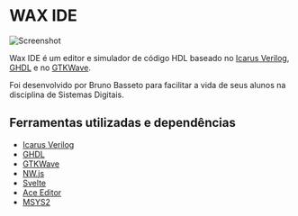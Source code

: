 
# WAX IDE

![Screenshot](screen.png?raw=true "Screenshot")

Wax IDE é um editor e simulador de código HDL baseado no [Icarus Verilog](http://iverilog.icarus.com/), [GHDL](http://ghdl.free.fr/)
e no [GTKWave](http://gtkwave.sourceforge.net/).

Foi desenvolvido por Bruno Basseto para facilitar a vida de seus alunos na disciplina de Sistemas Digitais.


## Ferramentas utilizadas e dependências

  * [Icarus Verilog](http://iverilog.icarus.com/)
  * [GHDL](http://ghdl.free.fr/)
  * [GTKWave](http://gtkwave.sourceforge.net/)
  * [NW.js](https://nwjs.io/)
  * [Svelte](https://svelte.dev/)
  * [Ace Editor](https://ace.c9.io/)
  * [MSYS2](https://www.msys2.org/)



